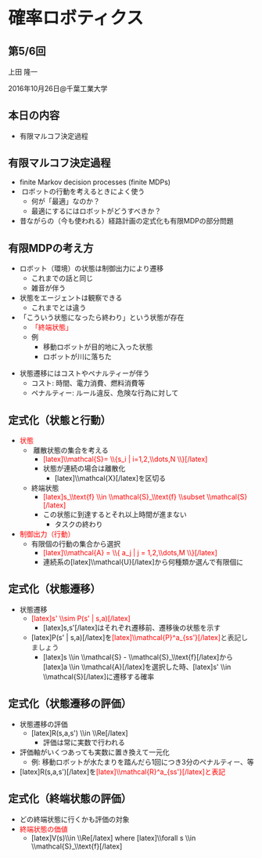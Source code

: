<h1 style="font-size: 250%;">確率ロボティクス</h1>
<h2>第5/6回</h2>
上田 隆一

2016年10月26日\@千葉工業大学

<!--nextpage-->
<h2>本日の内容</h2>
<ul>
 	<li>有限マルコフ決定過程</li>
</ul>
<!--nextpage-->
<h2>有限マルコフ決定過程</h2>
<ul>
 	<li>finite Markov decision processes (finite MDPs)</li>
 	<li> ロボットの行動を考えるときによく使う
<ul>
 	<li>何が「最適」なのか？</li>
 	<li>最適にするにはロボットがどうすべきか？</li>
</ul>
</li>
 	<li>昔ながらの（今も使われる）経路計画の定式化も有限MDPの部分問題</li>
</ul>
<!--nextpage-->
<h2>有限MDPの考え方</h2>
<ul>
 	<li>ロボット（環境）の状態は制御出力により遷移
<ul>
 	<li>これまでの話と同じ</li>
 	<li>雑音が伴う</li>
</ul>
</li>
 	<li>状態をエージェントは観察できる
<ul>
 	<li>これまでとは違う</li>
</ul>
</li>
 	<li>「こういう状態になったら終わり」という状態が存在
<ul>
 	<li><span style="color: #ff0000;">「終端状態」 </span></li>
 	<li>例
<ul>
 	<li>移動ロボットが目的地に入った状態</li>
 	<li>ロボットが川に落ちた</li>
</ul>
</li>
</ul>
</li>
</ul>
<!--nextpage-->
<ul>
 	<li>状態遷移にはコストやペナルティーが伴う
<ul>
 	<li>コスト: 時間、電力消費、燃料消費等</li>
 	<li>ペナルティー: ルール違反、危険な行為に対して</li>
</ul>
</li>
</ul>
<!--nextpage-->
<h2>定式化（状態と行動）</h2>
<ul>
 	<li><span style="color: #ff0000;">状態</span>
<ul>
 	<li> 離散状態の集合を考える
<ul>
 	<li><span style="color: #ff0000;">[latex]\\mathcal{S}= \\{s_i | i=1,2,\\dots,N \\}[/latex]</span></li>
 	<li>状態が連続の場合は離散化
<ul>
 	<li>[latex]\\mathcal{X}[/latex]を区切る</li>
</ul>
</li>
</ul>
</li>
 	<li>終端状態
<ul>
 	<li><span style="color: #ff0000;">[latex]s_\\text{f} \\in \\mathcal{S}_\\text{f} \\subset \\mathcal{S}[/latex]</span></li>
 	<li>この状態に到達するとそれ以上時間が進まない
<ul>
 	<li>タスクの終わり</li>
</ul>
</li>
</ul>
</li>
</ul>
</li>
 	<li><span style="color: #ff0000;">制御出力（行動）</span>
<ul>
 	<li>有限個の行動の集合から選択
<ul>
 	<li><span style="color: #ff0000;">[latex]\\mathcal{A} = \\{ a_j | j = 1,2,\\dots,M \\}[/latex]</span></li>
 	<li>連続系の[latex]\\mathcal{U}[/latex]から何種類か選んで有限個に</li>
</ul>
</li>
</ul>
</li>
</ul>
<!--nextpage-->
<h2>定式化（状態遷移）</h2>
<ul>
 	<li>状態遷移
<ul>
 	<li><span style="color: #ff0000;">[latex]s' \\sim P(s' | s,a)[/latex]</span>
<ul>
 	<li>[latex]s,s'[/latex]はそれぞれ遷移前、遷移後の状態を示す</li>
</ul>
</li>
 	<li>[latex]P(s' | s,a)[/latex]を<span style="color: #ff0000;">[latex]\\mathcal{P}^a_{ss'}[/latex]<span style="color: #333333;">と表記しましょう</span></span>
<ul>
 	<li>[latex]s \\in \\mathcal{S} - \\mathcal{S}_\\text{f}[/latex]から[latex]a \\in \\mathcal{A}[/latex]を選択した時、[latex]s' \\in \\mathcal{S}[/latex]に遷移する確率</li>
</ul>
</li>
</ul>
</li>
</ul>
<!--nextpage-->
<h2>定式化（状態遷移の評価）</h2>
<ul>
 	<li>状態遷移の評価
<ul>
 	<li>[latex]R(s,a,s') \\in \\Re[/latex]
<ul>
 	<li>評価は常に実数で行われる</li>
</ul>
</li>
</ul>
</li>
 	<li>評価軸がいくつあっても実数に置き換えて一元化
<ul>
 	<li>例: 移動ロボットが水たまりを踏んだら1回につき3分のペナルティー、等</li>
</ul>
</li>
 	<li>[latex]R(s,a,s')[/latex]を<span style="color: #ff0000;">[latex]\\mathcal{R}^a_{ss'}[/latex]と表記</span></li>
</ul>
<!--nextpage-->
<h2>定式化（終端状態の評価）</h2>
<ul>
 	<li>どの終端状態に行くかも評価の対象</li>
 	<li><span style="color: #ff0000;">終端状態の価値</span>
<ul>
 	<li>[latex]V(s)\\in \\Re[/latex] where [latex]\\forall s \\in \\mathcal{S}_\\text{f}[/latex]</li>
</ul>
</li>
</ul>
